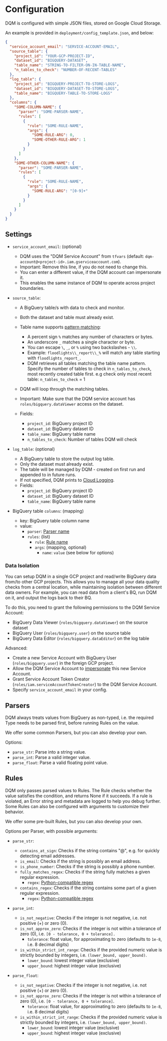 # Configuration

DQM is configured with simple JSON files, stored on Google Cloud Storage.

An example is provided in `deployment/config_template.json`, and below:

```json
{
  "service_account_email": "SERVICE-ACCOUNT-EMAIL",
  "source_table": {
    "project_id": "YOUR-GCP-PROJECT-ID",
    "dataset_id": "BIGQUERY-DATASET",
    "table_name": "STRING-TO-FILTER-ON-IN-TABLE-NAME",
    "n_tables_to_check": "NUMBER-OF-RECENT-TABLES"
  },
  "log_table": {
    "project_id": "BIGQUERY-PROJECT-TO-STORE-LOGS",
    "dataset_id": "BIGQUERY-DATASET-TO-STORE-LOGS",
    "table_name": "BIGQUERY-TABLE-TO-STORE-LOGS"
  },
  "columns": {
    "SOME-COLUMN-NAME": {
      "parser": "SOME-PARSER-NAME",
      "rules": [
        {
          "rule": "SOME-RULE-NAME",
          "args": {
            "SOME-RULE-ARG": 0,
            "SOME-OTHER-RULE-ARG": 1
          }
        }
      ]
    },
    "SOME-OTHER-COLUMN-NAME": {
      "parser": "SOME-PARSER-NAME",
      "rules": [
        {
          "rule": "SOME-RULE-NAME",
          "args": {
            "SOME-RULE-ARG": "[0-9]+"
          }
        }
      ]
    }
  }
}
```

## Settings

* `service_account_email`: (optional)
  * DQM uses the "DQM Service Account" from `tfvars`
    (default: `dqm-account@<project-id>.iam.gserviceaccount.com`).
  * Important: Remove this line, if you do not need to change this.
  * You can enter a different value, if the DQM account can impersonate it.
  * This enables the same instance of DQM to operate across project boundaries.

* `source_table`:
  * A BigQuery table/s with data to check and monitor.
  * Both the dataset and table must already exist.
  * Table name supports [pattern matching](https://cloud.google.com/bigquery/docs/reference/standard-sql/operators#comparison_operators):
    * A percent sign `%` matches any number of characters or bytes.
    * An underscore `_` matches a single character or byte.
    * You can escape `\`, `_`, or `%` using two backslashes - `\\`.
    * Example: `floodlights\\_report\\_%` will match any table starting with `floodlights_report_`.
    * DQM retrieves all tables matching the table name pattern. Specify the number of tables to check in `n_tables_to_check`, most recently created table first. e.g check only most recent table: `n_tables_to_check` = 1

  * DQM will loop through the matching tables.
  * Important: Make sure that the DQM service account has `roles/bigquery.dataViewer` access on the dataset.
  * Fields:
    * `project_id`: BigQuery project ID
    * `dataset_id`: BigQuery dataset ID
    * `table_name`: BigQuery table name
    * `n_tables_to_check`: Number of tables DQM will check

* `log_table`: (optional)
  * A BigQuery table to store the output log table.
  * Only the dataset must already exist.
  * The table will be managed by DQM - created on first run and appended to in future runs.
  * If not specified, DQM prints to [Cloud Logging](https://cloud.google.com/logging).
  * Fields:
    * `project_id`: BigQuery project ID
    * `dataset_id`: BigQuery dataset ID
    * `table_name`: BigQuery table name

* BigQuery table `columns`: (mapping)
  * key: BigQuery table column name
  * value:
    * `parser`: [Parser name](#parsers)
    * `rules`: (list)
      * `rule`: [Rule name](#rules)
      * `args`: (mapping, optional)
        * `name`: `value` (see below for options)

### Data Isolation

You can setup DQM in a single GCP project and read/write BigQuery data from/to other GCP projects. This allows you to manage all your data quality checks from a central location, while maintaining isolation between different data owners. For example, you can read data from a client's BQ, run DQM on it, and output the logs back to their BQ.

To do this, you need to grant the following permissions to the DQM Service Account:

* BigQuery Data Viewer (`roles/bigquery.dataViewer`) on the source dataset
* BigQuery User (`roles/bigquery.user`) on the source table
* BigQuery Data Editor (`roles/bigquery.dataEditor`) on the log table

Advanced:

* Create a new Service Account with BigQuery User (`roles/bigquery.user`) in the foreign GCP project.
* Allow the DQM Service Account to [impersonate](https://cloud.google.com/iam/docs/impersonating-service-accounts#impersonate-sa-level) this new Service Account.
* Grant Service Account Token Creator (`roles/iam.serviceAccountTokenCreator`) to the DQM Service Account.
* Specify `service_account_email` in your config.

## Parsers

DQM always treats values from BigQuery as non-typed, i.e. the required Type
needs to be parsed first, before running Rules on the value.

We offer some common Parsers, but you can also develop your own.

Options:

* `parse_str`: Parse into a string value.
* `parse_int`: Parse a valid integer value.
* `parse_float`: Parse a valid floating point value.

## Rules

DQM only passes parsed values to Rules. The Rule checks whether the value
satisfies the condition, and returns None if it succeeds. If a rule is
violated, an Error string and metadata are logged to help you debug further.
Some Rules can also be configured with arguments to customize their behavior.

We offer some pre-built Rules, but you can also develop your own.

Options per Parser, with possible arguments:

* `parse_str`:
  * `contains_at_sign`: Checks if the string contains "@", e.g. for quickly detecting email addresses.
  * `is_email`: Checks if the string is possibly an email address.
  * `is_phone_number`: Checks if the string is possibly a phone number.
  * `fully_matches_regex`: Checks if the string fully matches a given regular expression.
    * `regex`: [Python-compatible regex](https://docs.python.org/3/howto/regex.html)
  * `contains_regex`: Checks if the string contains some part of a given regular
    expression.
    * `regex`: [Python-compatible regex](https://docs.python.org/3/howto/regex.html)

* `parse_int`:
  * `is_not_negative`: Checks if the integer is not negative, i.e. not positive (+) or zero (0).
  * `is_not_approx_zero`: Checks if the integer is not within a tolerance of zero (0), i.e. `[0 - tolerance, 0 + tolerance].`
    * `tolerance`: float value, for approximating to zero (defaults to `1e-8`, i.e. 8 decimal digits)
  * `is_within_strict_int_range`: Checks if the provided numeric value is strictly bounded by integers, i.e. `(lower_bound, upper_bound)`.
    * `lower_bound`: lowest integer value (exclusive)
    * `upper_bound`: highest integer value (exclusive)

* `parse_float`:
  * `is_not_negative`: Checks if the integer is not negative, i.e. not positive (+) or zero (0).
  * `is_not_approx_zero`: Checks if the integer is not within a tolerance of zero (0), i.e. `[0 - tolerance, 0 + tolerance]`.
    * `tolerance`: float value, for approximating to zero (defaults to `1e-8`, i.e. 8 decimal digits)
  * `is_within_strict_int_range`: Checks if the provided numeric value is strictly bounded by integers, i.e. `(lower_bound, upper_bound)`.
    * `lower_bound`: lowest integer value (exclusive)
    * `upper_bound`: highest integer value (exclusive)

